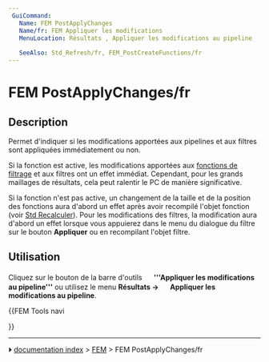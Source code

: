 ```yaml
---
 GuiCommand:
   Name: FEM PostApplyChanges
   Name/fr: FEM Appliquer les modifications
   MenuLocation: Résultats , Appliquer les modifications au pipeline
   
   SeeAlso: Std_Refresh/fr, FEM_PostCreateFunctions/fr
---
```


# FEM PostApplyChanges/fr

## Description

Permet d\'indiquer si les modifications apportées aux pipelines et aux filtres sont appliquées immédiatement ou non.

Si la fonction est active, les modifications apportées aux [fonctions de filtrage](FEM_PostCreateFunctions/fr.md) et aux filtres ont un effet immédiat. Cependant, pour les grands maillages de résultats, cela peut ralentir le PC de manière significative.

Si la fonction n\'est pas active, un changement de la taille et de la position des fonctions aura d\'abord un effet après avoir recompilé l\'objet fonction (voir [Std Recalculer](Std_Refresh/fr.md)). Pour les modifications des filtres, la modification aura d\'abord un effet lorsque vous appuierez dans le menu du dialogue du filtre sur le bouton **Appliquer** ou en recompilant l\'objet filtre.



## Utilisation

Cliquez sur le bouton de la barre d\'outils **<img src="images/FEM_PostApplyChanges.svg" width=16px> '''Appliquer les modifications au pipeline'''** ou utilisez le menu **Résultats → <img src="images/FEM_PostApplyChanges.svg" width=16px> Appliquer les modifications au pipeline**.





{{FEM Tools navi

}}



---
⏵ [documentation index](../README.md) > [FEM](Category_FEM.md) > FEM PostApplyChanges/fr

